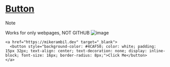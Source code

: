 # [Button](./contents/button.md)

> [!NOTE]
> Works for only webpages, NOT GITHUB
![image](https://github.com/user-attachments/assets/1a04df63-88aa-4f1e-ba18-b7f345c20609)
```
<a href="https://mikerambil.dev" target="_blank">
  <button style="background-color: #4CAF50; color: white; padding: 15px 32px; text-align: center; text-decoration: none; display: inline-block; font-size: 16px; border-radius: 8px;">Click Me</button>
</a>
```
